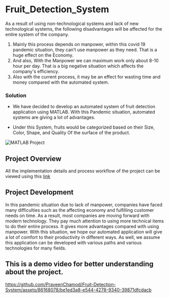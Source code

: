 # Fruit_Detection_System
As a result of using non-technological systems and lack of new technological systems, the following disadvantages will be affected for the entire system of the company.

1. Mainly this process depends on manpower, within this covid 19 pandemic situation, they can’t use manpower as they need. That is a huge effect on the Economy. 
2. And also, With the Manpower we can maximum work only about 8-10 hour per day. That is a big negative situation which affects the company's efficiency. 
3. Also with the current process, it may be an effect for wasting time and money compared with the automated system.

### Solution

- We have decided to develop an automated system of fruit detection application using MATLAB. With this Pandemic situation, automated systems are giving a lot of advantages. 
* Under this System, fruits would be categorized based on their Size, Color, Shape, and Quality Of the surface of the product.

![MATLAB Project](https://user-images.githubusercontent.com/86168078/227686769-eed733bd-6157-4723-98e7-f097cb124e58.png)

## Project Overview
All the implementation details and process workflow of the project can be viewed using this [link](https://drive.google.com/file/d/10q43sfd1dec0jdVNltPRcJe_kiAQgRPo/view?usp=sharing)

## Project Development
In this pandemic situation due to lack of manpower, companies have faced many difficulties such as the affecting economy and fulfilling customer needs on time. As a result, most companies are moving forward with modern technology. They pay much attention to using more technical items to do their entire process. It gives more advantages compared with using manpower. With this situation, we hope our automated application will give a lot of comfort to their productivity in different ways. As well, we assume this application can be developed with various paths and various technologies for many fields.

## This is a demo video for better understanding about the project.

https://github.com/PraveenChamod/Fruit-Detection-System/assets/86168078/be1ed3a8-e544-4278-9340-39871dfcdacb
